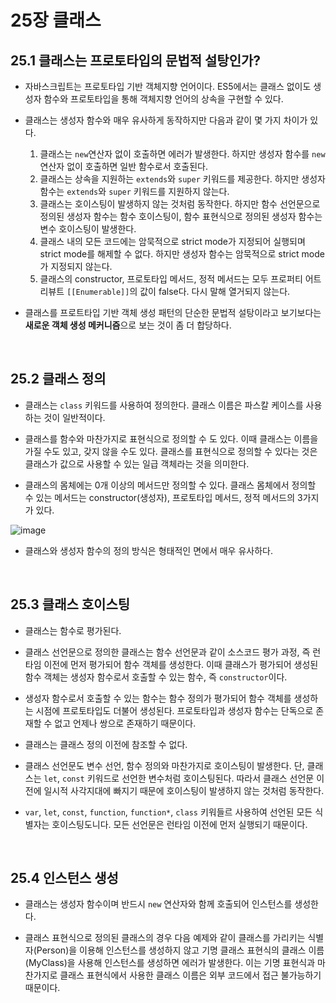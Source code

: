 # 25장 클래스

## 25.1 클래스는 프로토타입의 문법적 설탕인가?

- 자바스크립트는 프로토타입 기반 객체지향 언어이다. ES5에서는 클래스 없이도 생성자 함수와 프로토타입을 통해 객체지향 언어의 상속을 구현할 수 있다.

- 클래스는 생성자 함수와 매우 유사하게 동작하지만 다음과 같이 몇 가지 차이가 있다.

  1. 클래스는 `new`연산자 없이 호출하면 에러가 발생한다. 하지만 생성자 함수를 `new`연산자 없이 호출하면 일반 함수로서 호출된다.
  2. 클래스는 상속을 지원하는 `extends`와 `super` 키워드를 제공한다. 하지만 생성자 함수는 `extends`와 `super` 키워드를 지원하지 않는다.
  3. 클래스는 호이스팅이 발생하지 않는 것처럼 동작한다. 하지만 함수 선언문으로 정의된 생성자 함수는 함수 호이스팅이, 함수 표현식으로 정의된 생성자 함수는 변수 호이스팅이 발생한다.
  4. 클래스 내의 모든 코드에는 암묵적으로 strict mode가 지정되어 실행되며 strict mode를 해제할 수 없다. 하지만 생성자 함수는 암묵적으로 strict mode가 지정되지 않는다.
  5. 클래스의 constructor, 프로토타입 메서드, 정적 메서드는 모두 프로퍼티 어트리뷰트 `[[Enumerable]]`의 값이 false다. 다시 말해 열거되지 않는다. 

- 클래스를 프로트타입 기반 객체 생성 패턴의 단순한 문법적 설탕이라고 보기보다는 **새로운 객체 생성 메커니즘**으로 보는 것이 좀 더 합당하다.

<br>

## 25.2 클래스 정의

- 클래스는 `class` 키워드를 사용하여 정의한다. 클래스 이름은 파스칼 케이스를 사용하는 것이 일반적이다.

- 클래스를 함수와 마찬가지로 표현식으로 정의할 수 도 있다. 이때 클래스는 이름을 가질 수도 있고, 갖지 않을 수도 있다. 클래스를 표현식으로 정의할 수 있다는 것은 클래스가 값으로 사용할 수 있는 일급 객체라는 것을 의미한다.

- 클래스의 몸체에는 0개 이상의 메서드만 정의할 수 있다. 클래스 몸체에서 정의할 수 있는 메서드는 constructor(생성자), 프로토타입 메서드, 정적 메서드의 3가지가 있다.

![image](https://user-images.githubusercontent.com/109563072/188361103-e731c45f-44b6-49c0-b877-6cbdec8ac7f9.png)

- 클래스와 생성자 함수의 정의 방식은 형태적인 면에서 매우 유사하다.

<br>

## 25.3 클래스 호이스팅

- 클래스는 함수로 평가된다. 

- 클래스 선언문으로 정의한 클래스는 함수 선언문과 같이 소스코드 평가 과정, 즉 런타임 이전에 먼저 평가되어 함수 객체를 생성한다. 이때 클래스가 평가되어 생성된 함수 객체는 생성자 함수로서 호출할 수 있는 함수, 즉 `constructor`이다.

- 생성자 함수로서 호출할 수 있는 함수는 함수 정의가 평가되어 함수 객체를 생성하는 시점에 프로토타입도 더불어 생성된다. 프로토타입과 생성자 함수는 단독으로 존재할 수 없고 언제나 쌍으로 존재하기 때문이다. 

- 클래스는 클래스 정의 이전에 참조할 수 없다.

- 클래스 선언문도 변수 선언, 함수 정의와 마찬가지로 호이스팅이 발생한다. 단, 클래스는 `let`, `const` 키워드로 선언한 변수처럼 호이스팅된다. 따라서 클래스 선언문 이전에 일시적 사각지대에 빠지기 때문에 호이스팅이 발생하지 않는 것처럼 동작한다.

- `var`, `let`, `const`, `function`, `function*`, `class` 키워들르 사용하여 선언된 모든 식별자는 호이스팅도니다. 모든 선언문은 런타임 이전에 먼저 실행되기 때문이다.

<br>

## 25.4 인스턴스 생성

- 클래스는 생성자 함수이며 반드시 `new` 연산자와 함께 호출되어 인스턴스를 생성한다.

- 클래스 표현식으로 정의된 클래스의 경우 다음 예제와 같이 클래스를 가리키는 식별자(Person)을 이용해 인스턴스를 생성하지 않고 기명 클래스 표현식의 클래스 이름(MyClass)을 사용해 인스턴스를 생성하면 에러가 발생한다. 이는 기명 표현식과 마찬가지로 클래스 표현식에서 사용한 클래스 이름은 외부 코드에서 접근 불가능하기 때문이다.












